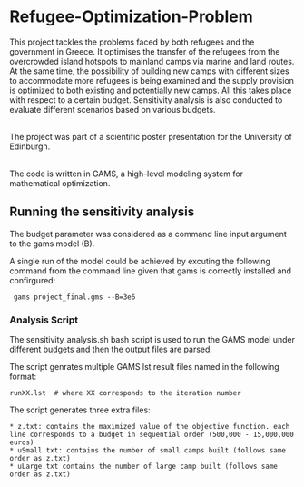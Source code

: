 # Refugee-Optimization-Problem

This project tackles the problems faced by both refugees and the government in Greece. It optimises the transfer of the refugees from the overcrowded island hotspots to mainland camps via marine and land routes. At the same time, the possibility of building new camps with different sizes to accommodate more refugees is being examined and the supply provision is optimized to both existing and potentially new camps. All this takes place with respect to a certain budget. Sensitivity analysis is also conducted to evaluate different scenarios based on various budgets.

<br /> The project was part of a scientific poster presentation for the University of Edinburgh.

<br /> The code is written in GAMS, a high-level modeling system for mathematical optimization.

## Running the sensitivity analysis

The budget parameter was considered as a command line input argument to the gams model (B).

A single run of the model could be achieved by excuting the following command from the command line given that gams is correctly installed and confirgured:

```
 gams project_final.gms --B=3e6
```

### Analysis Script
The sensitivity_analysis.sh bash script is used to run the GAMS model under different budgets and then the output files are parsed. 

The script genrates multiple GAMS lst result files named in the following format:
```
runXX.lst  # where XX corresponds to the iteration number
```
The script generates three extra files:
```
* z.txt: contains the maximized value of the objective function. each line corresponds to a budget in sequential order (500,000 - 15,000,000 euros)
* uSmall.txt: contains the number of small camps built (follows same order as z.txt)
* uLarge.txt contains the number of large camp built (follows same order as z.txt)
